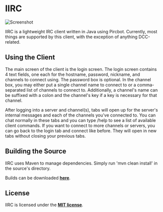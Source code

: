 # IIRC
![Screenshot](http://i.imgur.com/BBOuwvI.png)

IIRC is a lightweight IRC client written in Java using Pircbot. Currently, most things are supported by this client, with the exception of anything DCC-related.

## Using the Client
The main screen of the client is the login screen. The login screen contains 4 text fields, one each for the hostname, password, nickname, and channels to connect using. The password box is optional. In the channel box, you may either put a single channel name to connect to or a comma-separated list of channels to connect to. Additionally, a channel's name can be suffixed with a colon and the channel's key if a key is necessary for that channel.

After logging into a server and channel(s), tabs will open up for the server's internal messages and each of the channels you've connected to. You can chat normally in these tabs and you can type /help to see a list of available client commands. If you want to connect to more channels or servers, you can go back to the login tab and connect like before. They will open in new tabs without closing your previous tabs.

## Building the Source
IIRC uses Maven to manage dependencies. Simply run 'mvn clean install' in the source's directory.

Builds can be downloaded **[here](https://build.spacehq.org/job/IIRC)**.

## License
IIRC is licensed under the **[MIT license](http://www.opensource.org/licenses/mit-license.html)**.

